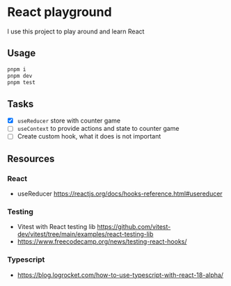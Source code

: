 # React playground

I use this project to play around and learn React

## Usage

```bash
pnpm i
pnpm dev
pnpm test
```

## Tasks

- [x] `useReducer` store with counter game
- [ ] `useContext` to provide actions and state to counter game
- [ ] Create custom hook, what it does is not important

## Resources

### React

- useReducer https://reactjs.org/docs/hooks-reference.html#usereducer

### Testing

- Vitest with React testing lib https://github.com/vitest-dev/vitest/tree/main/examples/react-testing-lib
- https://www.freecodecamp.org/news/testing-react-hooks/

### Typescript

- https://blog.logrocket.com/how-to-use-typescript-with-react-18-alpha/